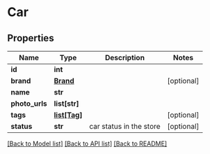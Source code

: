 # Car

## Properties
Name | Type | Description | Notes
------------ | ------------- | ------------- | -------------
**id** | **int** |  | 
**brand** | [**Brand**](Brand.md) |  | [optional] 
**name** | **str** |  | 
**photo_urls** | **list[str]** |  | 
**tags** | [**list[Tag]**](Tag.md) |  | [optional] 
**status** | **str** | car status in the store | [optional] 

[[Back to Model list]](../README.md#documentation-for-models) [[Back to API list]](../README.md#documentation-for-api-endpoints) [[Back to README]](../README.md)

